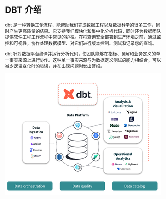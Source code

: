 # DBT 介绍

dbt 是一种转换工作流程，能帮助我们完成数据工程以及数据科学的很多工作，同时产生更高质量的结果。它支持我们模块化和集中化分析代码，同时还为数据团队提供软件工程工作流程中常见的护栏。在将查询安全部署到生产环境之前，通过监控和可视性，协作处理数据模型、对它们进行版本控制、测试和记录您的查询。

dbt 针对数据平台编译并运行分析代码，使团队能够在指标、见解和业务定义的单一事实来源上进行协作。这种单一事实来源与为数据定义测试的能力相结合，可以减少逻辑变化时的错误，并在出现问题时发出警报。

![dbt 可与提取、可视化和其他数据工具配合使用](images/20241226-01.png)


